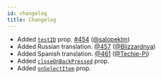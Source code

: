 ```yaml
---
id: changelog
title: Changelog
---
```


+ Added [`testID`](http://localhost:3000/react-native-dropdown-picker-website/docs/next/usage#testid) prop. [#454](https://github.com/hossein-zare/react-native-dropdown-picker/pull/454) ([@salopeklm](https://github.com/salopeklm))
+ Added Russian translation. [@457](https://github.com/hossein-zare/react-native-dropdown-picker/pull/457) ([@Blizzardnya](https://github.com/Blizzardnya))
+ Added Spanish translation. [@461](https://github.com/hossein-zare/react-native-dropdown-picker/pull/461) ([@Techie-Pi](https://github.com/Techie-Pi))
+ Added [`closeOnBackPressed`](http://localhost:3000/react-native-dropdown-picker-website/docs/next/advanced/list-and-items#closeonbackpressed) prop.
+ Added [`onSelectItem`](http://localhost:3000/react-native-dropdown-picker-website/docs/next/usage#onselectitem) prop.